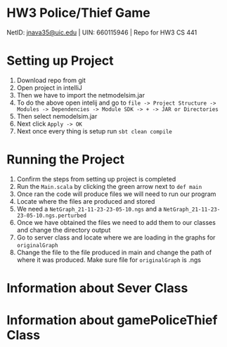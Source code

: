 # HW3 Police/Thief Game

NetID: jnava35@uic.edu | UIN: 660115946 | Repo for HW3 CS 441

# Setting up Project
1. Download repo from git
2. Open project in intelliJ 
3. Then we have to import the netmodelsim.jar
5. To do the above open intelij and go to `file -> Project Structure -> Modules -> Dependencies -> Module SDK -> + -> JAR or Directories`
6. Then select nemodelsim.jar
7. Next click `Apply -> OK`  
8. Next once every thing is setup run `sbt clean compile`

# Running the Project
1. Confirm the steps from setting up project is completed
2. Run the `Main.scala` by clicking the green arrow next to `def main`
3. Once ran the code will produce files we will need to run our program
4. Locate where the files are produced and stored
5. We need a `NetGraph_21-11-23-23-05-10.ngs` and a `NetGraph_21-11-23-23-05-10.ngs.perturbed`
6. Once we have obtained the files we need to add them to our classes and change the directory output
7. Go to server class and locate where we are loading in the graphs for `originalGraph`
8. Change the file to the file produced in main and change the path of where it was produced. Make sure file for `originalGraph` is .ngs

# Information about Sever Class


# Information about gamePoliceThief Class
